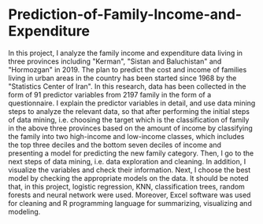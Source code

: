 # Prediction-of-Family-Income-and-Expenditure
In this project, I analyze the family income and expenditure data living in three provinces including "Kerman", "Sistan and Baluchistan" and "Hormozgan" in 2019. The plan to predict the cost and income of families living in urban areas in the country has been started since 1968 by the "Statistics Center of Iran". In this research, data has been collected in the form of 91 predictor variables from 2197 family in the form of a questionnaire. 
I explain the predictor variables in detail, and use data mining steps to analyze the relevant data, so that after performing the initial steps of data mining, i.e. choosing the target which is the classification of family in the above three provinces based on the amount of income by classifying the family into two high-income and low-income classes, which includes the top three deciles and the bottom seven deciles of income and presenting a model for predicting the new family category. Then, I go to the next steps of data mining, i.e. data exploration and cleaning. In addition, I visualize the variables and check their information. Next, I choose the best model by checking the appropriate models on the data. It should be noted that, in this project, logistic regression, KNN, classification trees, random forests and neural network were used. Moreover,  Excel software was used for cleaning and R programming language for summarizing, visualizing and modeling.
